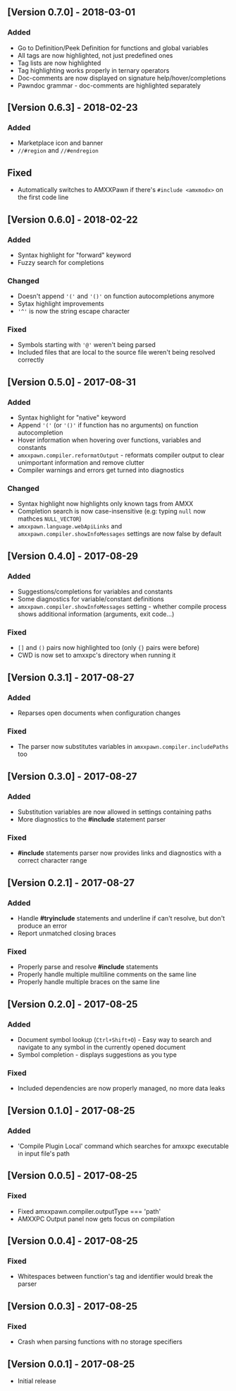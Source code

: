 ## [Version 0.7.0] - 2018-03-01
### Added
- Go to Definition/Peek Definition for functions and global variables
- All tags are now highlighted, not just predefined ones
- Tag lists are now highlighted
- Tag highlighting works properly in ternary operators
- Doc-comments are now displayed on signature help/hover/completions
- Pawndoc grammar - doc-comments are highlighted separately


## [Version 0.6.3] - 2018-02-23
### Added
- Marketplace icon and banner
- `//#region` and `//#endregion`

## Fixed
- Automatically switches to AMXXPawn if there's `#include <amxmodx>` on the first code line


## [Version 0.6.0] - 2018-02-22
### Added
- Syntax highlight for "forward" keyword
- Fuzzy search for completions

### Changed
- Doesn't append `'('` and `'()'` on function autocompletions anymore
- Sytax highlight improvements
- `'^'` is now the string escape character

### Fixed
- Symbols starting with `'@'` weren't being parsed
- Included files that are local to the source file weren't being resolved correctly


## [Version 0.5.0] - 2017-08-31
### Added
- Syntax highlight for "native" keyword
- Append `'('` (or `'()'` if function has no arguments) on function autocompletion
- Hover information when hovering over functions, variables and constants
- `amxxpawn.compiler.reformatOutput` - reformats compiler output to clear unimportant information and remove clutter
- Compiler warnings and errors get turned into diagnostics

### Changed
- Syntax highlight now highlights only known tags from AMXX
- Completion search is now case-insensitive (e.g: typing `null` now mathces `NULL_VECTOR`)
- `amxxpawn.language.webApiLinks` and `amxxpawn.compiler.showInfoMessages` settings are now false by default


## [Version 0.4.0] - 2017-08-29
### Added
- Suggestions/completions for variables and constants
- Some diagnostics for variable/constant definitions
- `amxxpawn.compiler.showInfoMessages` setting - whether compile process shows additional information (arguments, exit code...)

### Fixed
- `[]` and `()` pairs now highlighted too (only `{}` pairs were before)
- CWD is now set to amxxpc's directory when running it


## [Version 0.3.1] - 2017-08-27
### Added
- Reparses open documents when configuration changes

### Fixed
- The parser now substitutes variables in `amxxpawn.compiler.includePaths` too


## [Version 0.3.0] - 2017-08-27
### Added
- Substitution variables are now allowed in settings containing paths
- More diagnostics to the **#include** statement parser

### Fixed
- **#include** statements parser now provides links and diagnostics with a correct character range


## [Version 0.2.1] - 2017-08-27
### Added
- Handle **#tryinclude** statements and underline if can't resolve, but don't produce an error
- Report unmatched closing braces

### Fixed
- Properly parse and resolve **#include** statements
- Properly handle multiple multiline comments on the same line
- Properly handle multiple braces on the same line


## [Version 0.2.0] - 2017-08-25
### Added
- Document symbol lookup (`Ctrl+Shift+O`) - Easy way to search and navigate to any symbol in the currently opened document
- Symbol completion - displays suggestions as you type

### Fixed
- Included dependencies are now properly managed, no more data leaks


## [Version 0.1.0] - 2017-08-25
### Added
- 'Compile Plugin Local' command which searches for amxxpc executable in input file's path


## [Version 0.0.5] - 2017-08-25
### Fixed
- Fixed amxxpawn.compiler.outputType === 'path'
- AMXXPC Output panel now gets focus on compilation


## [Version 0.0.4] - 2017-08-25
### Fixed
- Whitespaces between function's tag and identifier would break the parser


## [Version 0.0.3] - 2017-08-25
### Fixed
- Crash when parsing functions with no storage specifiers


## [Version 0.0.1] - 2017-08-25
- Initial release
